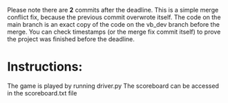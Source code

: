 Please note there are **2** commits after the deadline. This is a simple merge conflict fix, because the previous commit overwrote itself.
The code on the main branch is an exact copy of the code on the vb_dev branch before the merge. You can check timestamps (or the merge fix commit itself) to prove the project was finished before the deadline.

# Instructions:
The game is played by running driver.py
The scoreboard can be accessed in the scoreboard.txt file
